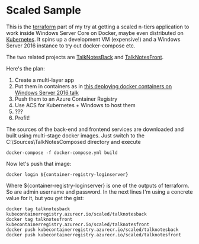 # Scaled Sample
This is the [terraform](https://www.terraform.io) part of my try at getting a scaled n-tiers application to work inside Windows Server Core on Docker, maybe even distributed on [Kubernetes](https://docs.microsoft.com/en-us/azure/container-service/container-service-kubernetes-windows-walkthrough). It spins up a development VM (expensive!) and a Windows Server 2016 instance to try out docker-compose etc.

The two related projects are [TalkNotesBack](https://github.com/sebug/TalkNotesBack) and [TalkNotesFront](https://github.com/sebug/TalkNotesFront).

Here's the plan:

1. Create a multi-layer app
2. Put them in containers as in [this deploying docker containers on Windows Server 2016 talk](https://vimeo.com/171704656)
3. Push them to an Azure Container Registry
4. Use ACS for Kubernetes + Windows to host them
5. ???
6. Profit!

The sources of the back-end and frontend services are downloaded and built using multi-stage docker images. Just switch to the C:\Sources\TalkNotesComposed directory and execute

	docker-compose -f docker-compose.yml build

Now let's push that image:

	docker login ${container-registry-loginserver}

Where ${container-registry-loginserver} is one of the outputs of terraform. So are admin username and password. In the next lines I'm using a concrete value for it, but you get the gist:

	docker tag talknotesback kubecontainerregistry.azurecr.io/scaled/talknotesback
	docker tag talknotesfront kubecontainerregistry.azurecr.io/scaled/talknotesfront
	docker push kubecontainerregistry.azurecr.io/scaled/talknotesback
	docker push kubecontainerregistry.azurecr.io/scaled/talknotesfront
